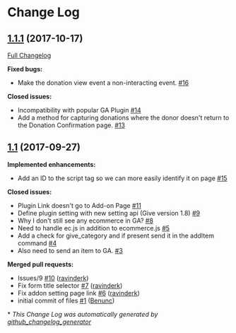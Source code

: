 # Change Log

## [1.1.1](https://github.com/WordImpress/Give-Google-Analytics/tree/1.1.1) (2017-10-17)
[Full Changelog](https://github.com/WordImpress/Give-Google-Analytics/compare/1.1...1.1.1)

**Fixed bugs:**

- Make the donation view event a non-interacting event. [\#16](https://github.com/WordImpress/Give-Google-Analytics/issues/16)

**Closed issues:**

- Incompatibility with popular GA Plugin [\#14](https://github.com/WordImpress/Give-Google-Analytics/issues/14)
- Add a method for capturing donations where the donor doesn't return to the Donation Confirmation page. [\#13](https://github.com/WordImpress/Give-Google-Analytics/issues/13)

## [1.1](https://github.com/WordImpress/Give-Google-Analytics/tree/1.1) (2017-09-27)
**Implemented enhancements:**

- Add an ID to the script tag so we can more easily identify it on page [\#15](https://github.com/WordImpress/Give-Google-Analytics/issues/15)

**Closed issues:**

- Plugin Link doesn't go to Add-on Page [\#11](https://github.com/WordImpress/Give-Google-Analytics/issues/11)
- Define plugin setting with new setting api \(Give version 1.8\) [\#9](https://github.com/WordImpress/Give-Google-Analytics/issues/9)
- Why I don't still see any ecommerce in GA? [\#8](https://github.com/WordImpress/Give-Google-Analytics/issues/8)
- Need to handle ec.js in addition to ecommerce.js [\#5](https://github.com/WordImpress/Give-Google-Analytics/issues/5)
- Add a check for give\_category and if present send it in the addItem command [\#4](https://github.com/WordImpress/Give-Google-Analytics/issues/4)
- Also need to send an item to GA. [\#3](https://github.com/WordImpress/Give-Google-Analytics/issues/3)

**Merged pull requests:**

- Issues/9 [\#10](https://github.com/WordImpress/Give-Google-Analytics/pull/10) ([ravinderk](https://github.com/ravinderk))
- Fix form title selector [\#7](https://github.com/WordImpress/Give-Google-Analytics/pull/7) ([ravinderk](https://github.com/ravinderk))
- Fix addon setting page link [\#6](https://github.com/WordImpress/Give-Google-Analytics/pull/6) ([ravinderk](https://github.com/ravinderk))
- initial commit of files [\#1](https://github.com/WordImpress/Give-Google-Analytics/pull/1) ([Benunc](https://github.com/Benunc))



\* *This Change Log was automatically generated by [github_changelog_generator](https://github.com/skywinder/Github-Changelog-Generator)*